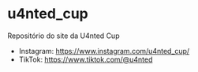 # u4nted_cup
Repositório do site da U4nted Cup

- Instagram: https://www.instagram.com/u4nted_cup/
- TikTok: https://www.tiktok.com/@u4nted
